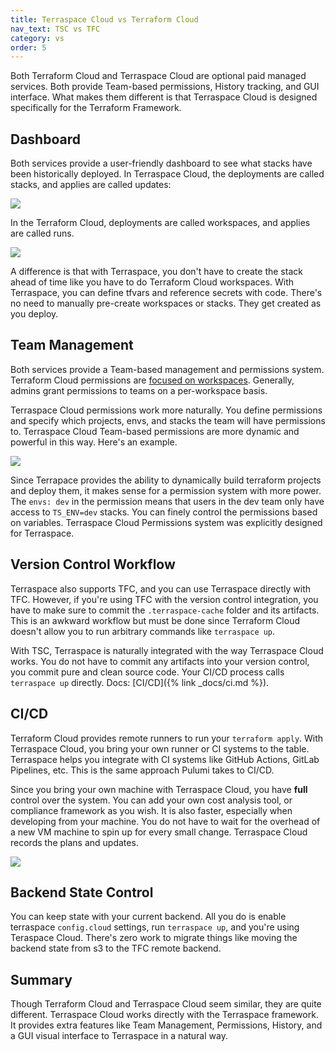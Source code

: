 ```yaml
---
title: Terraspace Cloud vs Terraform Cloud
nav_text: TSC vs TFC
category: vs
order: 5
---
```


Both Terraform Cloud and Terraspace Cloud are optional paid managed services. Both provide Team-based permissions, History tracking, and GUI interface. What makes them different is that Terraspace Cloud is designed specifically for the Terraform Framework.

## Dashboard

Both services provide a user-friendly dashboard to see what stacks have been historically deployed. In Terraspace Cloud, the deployments are called stacks, and applies are called updates:

![](https://img.boltops.com/images/terraspace/cloud/stacks/stack-updates-v3.png)

In the Terraform Cloud, deployments are called workspaces, and applies are called runs.

![](https://img.boltops.com/images/terraspace/cloud/stacks/terraform-runs.png)

A difference is that with Terraspace, you don't have to create the stack ahead of time like you have to do Terraform Cloud workspaces. With Terraspace, you can define tfvars and reference secrets with code. There's no need to manually pre-create workspaces or stacks. They get created as you deploy.

## Team Management

Both services provide a Team-based management and permissions system. Terraform Cloud permissions are [focused on workspaces](https://www.terraform.io/cloud-docs/users-teams-organizations/permissions). Generally, admins grant permissions to teams on a per-workspace basis.

Terraspace Cloud permissions work more naturally. You define permissions and specify which projects, envs, and stacks the team will have permissions to. Terraspace Cloud Team-based permissions are more dynamic and powerful in this way. Here's an example.

![](https://img.boltops.com/images/terraspace/cloud/stacks/permissions.png)

Since Terrapace provides the ability to dynamically build terraform projects and deploy them, it makes sense for a permission system with more power. The `envs: dev` in the permission means that users in the dev team only have access to `TS_ENV=dev` stacks. You can finely control the permissions based on variables. Terraspace Cloud Permissions system was explicitly designed for Terraspace.

## Version Control Workflow

Terraspace also supports TFC, and you can use Terraspace directly with TFC. However, if you're using TFC with the version control integration, you have to make sure to commit the `.terraspace-cache` folder and its artifacts.  This is an awkward workflow but must be done since Terraform Cloud doesn't allow you to run arbitrary commands like `terraspace up`.

With TSC, Terraspace is naturally integrated with the way Terraspace Cloud works. You do not have to commit any artifacts into your version control, you commit pure and clean source code. Your CI/CD process calls `terraspace up` directly. Docs: [CI/CD]({% link _docs/ci.md %}).

## CI/CD

Terraform Cloud provides remote runners to run your `terraform apply`.  With Terraspace Cloud, you bring your own runner or CI systems to the table. Terraspace helps you integrate with CI systems like GitHub Actions, GitLab Pipelines, etc. This is the same approach Pulumi takes to CI/CD.

Since you bring your own machine with Terraspace Cloud, you have **full** control over the system. You can add your own cost analysis tool, or compliance framework as you wish. It is also faster, especially when developing from your machine. You do not have to wait for the overhead of a new VM machine to spin up for every small change. Terraspace Cloud records the plans and updates.

![](https://img.boltops.com/images/terraspace/cloud/stacks/github-ci.png)

## Backend State Control

You can keep state with your current backend. All you do is enable terraspace `config.cloud` settings, run `terraspace up`, and you're using Teraspace Cloud. There's zero work to migrate things like moving the backend state from s3 to the TFC remote backend.

## Summary

Though Terraform Cloud and Terraspace Cloud seem similar, they are quite different. Terraspace Cloud works directly with the Terraspace framework. It provides extra features like Team Management, Permissions, History, and a GUI visual interface to Terraspace in a natural way.
